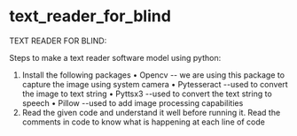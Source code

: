 # text_reader_for_blind
TEXT READER FOR BLIND:

Steps to make a text reader software model using python:

1.	Install the following packages 
•	Opencv
-- we are using this package to capture the image using system camera 
•	Pytesseract
--used to convert the image to text string
•	Pyttsx3
--used to convert the text string to speech
•	Pillow
--used to add image processing capabilities
2.	Read the given code and understand it well before running it. Read the comments in code to know what is happening at each line of code






